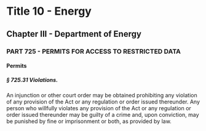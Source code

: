 
# Title 10 - Energy
## Chapter III - Department of Energy
### PART 725 - PERMITS FOR ACCESS TO RESTRICTED DATA
#### Permits
##### § 725.31 Violations.

An injunction or other court order may be obtained prohibiting any violation of any provision of the Act or any regulation or order issued thereunder. Any person who willfully violates any provision of the Act or any regulation or order issued thereunder may be guilty of a crime and, upon conviction, may be punished by fine or imprisonment or both, as provided by law.
